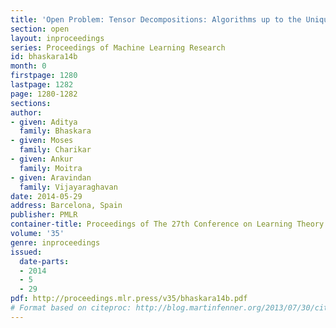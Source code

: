 ```yaml
---
title: 'Open Problem: Tensor Decompositions: Algorithms up to the Uniqueness Threshold?'
section: open
layout: inproceedings
series: Proceedings of Machine Learning Research
id: bhaskara14b
month: 0
firstpage: 1280
lastpage: 1282
page: 1280-1282
sections: 
author:
- given: Aditya
  family: Bhaskara
- given: Moses
  family: Charikar
- given: Ankur
  family: Moitra
- given: Aravindan
  family: Vijayaraghavan
date: 2014-05-29
address: Barcelona, Spain
publisher: PMLR
container-title: Proceedings of The 27th Conference on Learning Theory
volume: '35'
genre: inproceedings
issued:
  date-parts:
  - 2014
  - 5
  - 29
pdf: http://proceedings.mlr.press/v35/bhaskara14b.pdf
# Format based on citeproc: http://blog.martinfenner.org/2013/07/30/citeproc-yaml-for-bibliographies/
---
```

